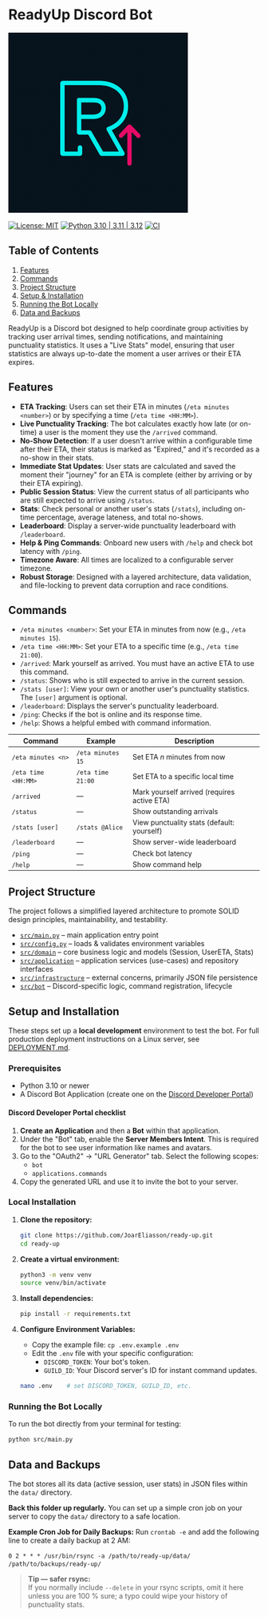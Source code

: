 # ReadyUp Discord Bot
![ReadyUp logo](ready-up-logo-small.png "ReadyUp logo")

[![License: MIT](https://img.shields.io/badge/License-MIT-blue.svg)](LICENSE)
[![Python 3.10 | 3.11 | 3.12](https://img.shields.io/badge/python-3.10%20%7C%203.11%20%7C%203.12-blue?logo=python)](https://www.python.org/)
[![CI](https://github.com/JoarEliasson/ready-up/actions/workflows/ci.yml/badge.svg)](https://github.com/JoarEliasson/ready-up/actions/workflows/ci.yml)

## Table of Contents
1. [Features](#features)
2. [Commands](#commands)
3. [Project Structure](#project-structure)
4. [Setup & Installation](#setup-and-installation)
5. [Running the Bot Locally](#running-the-bot-locally)
6. [Data and Backups](#data-and-backups)

ReadyUp is a Discord bot designed to help coordinate group activities by tracking user arrival times, sending notifications, and maintaining punctuality statistics.
It uses a "Live Stats" model, ensuring that user statistics are always up-to-date the moment a user arrives or their ETA expires.

## Features

-   **ETA Tracking**: Users can set their ETA in minutes (`/eta minutes <number>`) or by specifying a time (`/eta time <HH:MM>`).
-   **Live Punctuality Tracking**: The bot calculates exactly how late (or on-time) a user is the moment they use the `/arrived` command.
-   **No-Show Detection**: If a user doesn't arrive within a configurable time after their ETA, their status is marked as "Expired," and it's recorded as a no-show in their stats.
-   **Immediate Stat Updates**: User stats are calculated and saved the moment their "journey" for an ETA is complete (either by arriving or by their ETA expiring).
-   **Public Session Status**: View the current status of all participants who are still expected to arrive using `/status`.
-   **Stats**: Check personal or another user's stats (`/stats`), including on-time percentage, average lateness, and total no-shows.
-   **Leaderboard**: Display a server-wide punctuality leaderboard with `/leaderboard`.
-   **Help & Ping Commands**: Onboard new users with `/help` and check bot latency with `/ping`.
-   **Timezone Aware**: All times are localized to a configurable server timezone.
-   **Robust Storage**: Designed with a layered architecture, data validation, and file-locking to prevent data corruption and race conditions.

## Commands

-   `/eta minutes <number>`: Set your ETA in minutes from now (e.g., `/eta minutes 15`).
-   `/eta time <HH:MM>`: Set your ETA to a specific time (e.g., `/eta time 21:00`).
-   `/arrived`: Mark yourself as arrived. You must have an active ETA to use this command.
-   `/status`: Shows who is still expected to arrive in the current session.
-   `/stats [user]`: View your own or another user's punctuality statistics. The `[user]` argument is optional.
-   `/leaderboard`: Displays the server's punctuality leaderboard.
-   `/ping`: Checks if the bot is online and its response time.
-   `/help`: Shows a helpful embed with command information.

| Command             | Example           | Description                                 |
|---------------------|-------------------|---------------------------------------------|
| `/eta minutes <n>`  | `/eta minutes 15` | Set ETA *n* minutes from now                |
| `/eta time <HH:MM>` | `/eta time 21:00` | Set ETA to a specific local time            |
| `/arrived`          | —                 | Mark yourself arrived (requires active ETA) |
| `/status`           | —                 | Show outstanding arrivals                   |
| `/stats [user]`     | `/stats @Alice`   | View punctuality stats (default: yourself)  |
| `/leaderboard`      | —                 | Show server-wide leaderboard                |
| `/ping`             | —                 | Check bot latency                           |
| `/help`             | —                 | Show command help                           |

## Project Structure

The project follows a simplified layered architecture to promote SOLID design principles, maintainability, and testability.

- [`src/main.py`](src/main.py) – main application entry point  
- [`src/config.py`](src/config.py) – loads & validates environment variables  
- [`src/domain`](src/domain) – core business logic and models (Session, UserETA, Stats)  
- [`src/application`](src/application) – application services (use-cases) and repository interfaces  
- [`src/infrastructure`](src/infrastructure) – external concerns, primarily JSON file persistence  
- [`src/bot`](src/bot) – Discord-specific logic, command registration, lifecycle


## Setup and Installation

These steps set up a **local development** environment to test the bot. For full production deployment instructions on a Linux server, see [DEPLOYMENT.md](DEPLOYMENT.md).

### Prerequisites

- Python 3.10 or newer
- A Discord Bot Application (create one on the [Discord Developer Portal](https://discord.com/developers/applications))

#### Discord Developer Portal checklist

1.  **Create an Application** and then a **Bot** within that application.
2.  Under the "Bot" tab, enable the **Server Members Intent**. This is required for the bot to see user information like names and avatars.
3.  Go to the "OAuth2" -> "URL Generator" tab. Select the following scopes:
    -   `bot`
    -   `applications.commands`
4.  Copy the generated URL and use it to invite the bot to your server.

### Local Installation

1.  **Clone the repository:**
    ```bash
    git clone https://github.com/JoarEliasson/ready-up.git
    cd ready-up
    ```

2.  **Create a virtual environment:**
    ```bash
    python3 -m venv venv
    source venv/bin/activate
    ```

3.  **Install dependencies:**
    ```bash
    pip install -r requirements.txt
    ```

4.  **Configure Environment Variables:**
    -   Copy the example file: `cp .env.example .env`
    -   Edit the `.env` file with your specific configuration:
        -   `DISCORD_TOKEN`: Your bot's token.
        -   `GUILD_ID`: Your Discord server's ID for instant command updates.
    ```bash
    nano .env    # set DISCORD_TOKEN, GUILD_ID, etc.
    ```

### Running the Bot Locally

To run the bot directly from your terminal for testing:

```bash
python src/main.py
```

## Data and Backups

The bot stores all its data (active session, user stats) in JSON files within the `data/` directory.

**Back this folder up regularly.** You can set up a simple cron job on your server to copy the `data/` directory to a safe location.

**Example Cron Job for Daily Backups:**
Run `crontab -e` and add the following line to create a daily backup at 2 AM:

```cron
0 2 * * * /usr/bin/rsync -a /path/to/ready-up/data/ /path/to/backups/ready-up/
```

> **Tip — safer rsync:**  
> If you normally include `--delete` in your rsync scripts, omit it here unless you are 100 % sure; a typo could wipe your history of punctuality stats.
